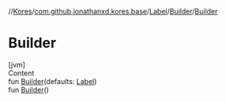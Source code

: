 //[Kores](../../../index.md)/[com.github.jonathanxd.kores.base](../../index.md)/[Label](../index.md)/[Builder](index.md)/[Builder](-builder.md)



# Builder  
[jvm]  
Content  
fun [Builder](-builder.md)(defaults: [Label](../index.md))  
fun [Builder](-builder.md)()  



